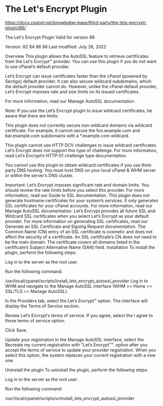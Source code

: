 # The Let's Encrypt Plugin

https://docs.cpanel.net/knowledge-base/third-party/the-lets-encrypt-plugin/86/


The Let's Encrypt Plugin
Valid for version 86

Version:
82
84
86
88
Last modified: July 26, 2022

Overview
This plugin allows the AutoSSL feature to retrieve certificates from the Let’s Encrypt™ provider. You can use this plugin if you do not want to use cPanel’s default provider.

Let’s Encrypt can issue certificates faster than the cPanel (powered by Sectigo) default provider. It can also secure wildcard subdomains, which the default provider cannot do. However, unlike the cPanel default provider, Let’s Encrypt imposes rate and size limits on its issued certificates.

For more information, read our Manage AutoSSL documentation.

Note:
If you use the Let’s Encrypt plugin to issue wildcard certificates, be aware that there are limits:

This plugin does not currently secure non-wildcard domains via wildcard certificate. For example, it cannot secure the foo.example.com and bar.example.com subdomains with a *.example.com wildcard.

This plugin cannot use HTTP DCV challenges to issue wildcard certificates. Let’s Encrypt does not support this type of challenge. For more information, read Let’s Encrypt’s HTTP-01 challenge type documentation.

You cannot use this plugin to obtain wildcard certificates if you use third-party DNS hosting. You must host DNS on your local cPanel & WHM server or within the server’s DNS cluster.

Important:
Let’s Encrypt imposes significant rate and domain limits. You should review the rate limits before you select this provider. For more information, read our Guide to SSL documentation.
This plugin does not generate hostname certificates for your system’s services. It only generates SSL certificates for your cPanel accounts. For more information, read our Manage AutoSSL documentation.
Let’s Encrypt provides all future SSL and Wildcard SSL certificates when you select Let’s Encrypt as your default provider. For more information on generating SSL certificates, read our Generate an SSL Certificate and Signing Request documentation.
The Common Name (CN) entry of an SSL certificate is cosmetic and does not affect the security of a certificate.
An SSL certificate’s CN does not need to be the main domain. The certificate covers all domains listed in the certificate’s Subject Alternative Name (SAN) field.
Installation
To install the plugin, perform the following steps:

Log in to the server as the root user.

Run the following command:

/usr/local/cpanel/scripts/install_lets_encrypt_autossl_provider
Log in to WHM and navigate to the Manage AutoSSL interface (WHM >> Home >> SSL/TLS >> Manage AutoSSL).

In the Providers tab, select the Let’s Encrypt™ option. The interface will display the Terms of Service section.

Review Let’s Encrypt’s terms of service. If you agree, select the I agree to these terms of service option.

Click Save.

Update your registration
In the Manage AutoSSL interface, select the Recreate my current registration with “Let’s Encrypt™”. option after you accept the terms of service to update your provider registration. When you select this option, the system replaces your current registration with a new one.

Uninstall the plugin
To uninstall the plugin, perform the following steps:

Log in to the server as the root user.

Run the following command:

/usr/local/cpanel/scripts/uninstall_lets_encrypt_autossl_provider
